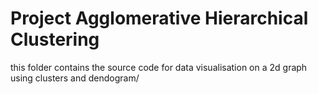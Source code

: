 # Project Agglomerative Hierarchical Clustering

this folder contains the source code for data visualisation on a 2d graph using clusters and dendogram/
